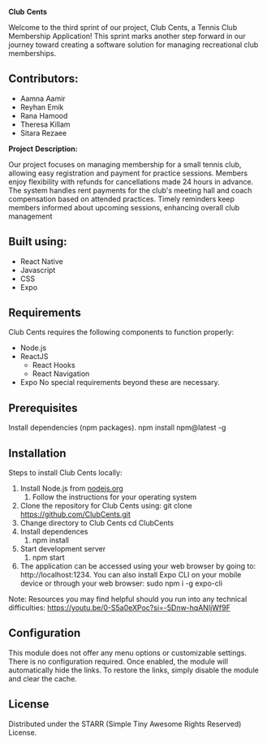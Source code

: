 **Club** **Cents**

Welcome to the third sprint of our project, Club Cents, a Tennis Club Membership Application! This sprint marks another step forward in our journey toward creating a software solution for managing recreational club memberships.

## Contributors:
* Aamna Aamir 
* Reyhan Emik 
* Rana Hamood 
* Theresa Killam
* Sitara Rezaee 

**Project** **Description:**

Our project focuses on managing membership for a small tennis club, allowing easy registration and payment for practice sessions. Members enjoy flexibility with refunds for cancellations made 24 hours in advance. The system handles rent payments for the club's meeting hall and coach compensation based on attended practices. Timely reminders keep members informed about upcoming sessions, enhancing overall club management
 
## Built using:
* React Native
* Javascript
* CSS
* Expo

## Requirements
Club Cents requires the following components to function properly:
* Node.js
* ReactJS
   * React Hooks
   * React Navigation
* Expo
No special requirements beyond these are necessary.

## Prerequisites

Install dependencies (npm packages).
        npm install npm@latest -g

## Installation

Steps to install Club Cents locally:

1. Install Node.js from [nodejs.org](https://nodejs.org/)
   1. Follow the instructions for your operating system
2. Clone the repository for Club Cents using:
git clone https://github.com/ClubCents.git
3. Change directory to Club Cents
cd ClubCents
4. Install dependences
   1. npm install
5. Start development server
   1. npm start
6. The application can be accessed using your web browser by going to: http://localhost:1234. You can also install Expo CLI on your mobile device or through your web browser: sudo npm i -g expo-cli
   

Note: Resources you may find helpful should you run into any technical difficulties: https://youtu.be/0-S5a0eXPoc?si=-5Dnw-hqANIjWf9F

## Configuration

This module does not offer any menu options or customizable settings. There is no configuration required. Once enabled, the module will automatically hide the links. To restore the links, simply disable the module and clear the cache.

## License

Distributed under the STARR (Simple Tiny Awesome Rights Reserved) License. 
